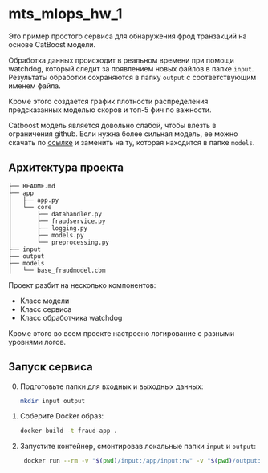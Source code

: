 # mts_mlops_hw_1

Это пример простого сервиса для обнаружения фрод транзакций на основе CatBoost модели.

Обработка данных происходит в реальном времени при помощи watchdog, который следит за появлением новых файлов в папке ``input``. Результаты обработки сохраняются в папку ``output`` с соответствующим именем файла.

Кроме этого создается график плотности распределения предсказанных моделью скоров и топ-5 фич по важности.

Catboost модель является довольно слабой, чтобы влезть в ограничения github. Если нужна более сильная модель, ее можно скачать по [ссылке](https://disk.360.yandex.ru/d/fCS6CT4RATCTsA) и заменить на ту, которая находится в папке ``models``.

## Архитектура проекта
```
├── README.md
├── app
│   ├── app.py
│   └── core
│       ├── datahandler.py
│       ├── fraudservice.py
│       ├── logging.py
│       ├── models.py
│       └── preprocessing.py
├── input
├── output
├── models
│   └── base_fraudmodel.cbm
```

Проект разбит на несколько компонентов:
- Класс модели
- Класс сервиса
- Класс обработчика watchdog

Кроме этого во всем проекте настроено логирование с разными уровнями логов.

## Запуск сервиса
0. Подготовьте папки для входных и выходных данных:
   ```bash
   mkdir input output
   ```
1. Соберите Docker образ:
   ```bash
   docker build -t fraud-app .
   ```
2. Запустите контейнер, смонтировав локальные папки `input` и `output`:
   ```bash
    docker run --rm -v "$(pwd)/input:/app/input:rw" -v "$(pwd)/output:/app/output:rw" fraud-app
   ```